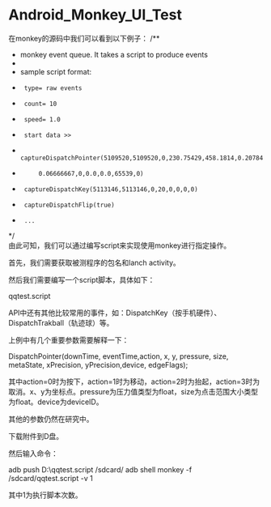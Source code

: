 # Android_Monkey_UI_Test
在monkey的源码中我们可以看到以下例子： 
  /**  
   * monkey event queue. It takes a script to produce events  
   *   
   * sample script format:  
   *      type= raw events  
   *      count= 10  
   *      speed= 1.0  
   *      start data >>  
   *      captureDispatchPointer(5109520,5109520,0,230.75429,458.1814,0.20784314,  
   *          0.06666667,0,0.0,0.0,65539,0)  
   *      captureDispatchKey(5113146,5113146,0,20,0,0,0,0)  
   *      captureDispatchFlip(true)  
   *      ...  
   */    
 由此可知，我们可以通过编写script来实现使用monkey进行指定操作。

首先，我们需要获取被测程序的包名和lanch activity。

然后我们需要编写一个script脚本，具体如下：

qqtest.script

API中还有其他比较常用的事件，如：DispatchKey（按手机硬件）、DispatchTrakball（轨迹球）等。

上例中有几个重要参数需要解释一下：

DispatchPointer(downTime, eventTime,action, x, y, pressure, size, metaState, xPrecision, yPrecision,device, edgeFlags);

其中action=0时为按下，action=1时为移动，action=2时为抬起，action=3时为取消。x、y为坐标点。pressure为压力值类型为float，size为点击范围大小类型为float。device为deviceID。

其他的参数仍然在研究中。

下载附件到D盘。

然后输入命令： 

  adb push D:\qqtest.script /sdcard/
  adb shell monkey -f /sdcard/qqtest.script -v 1

其中1为执行脚本次数。 
